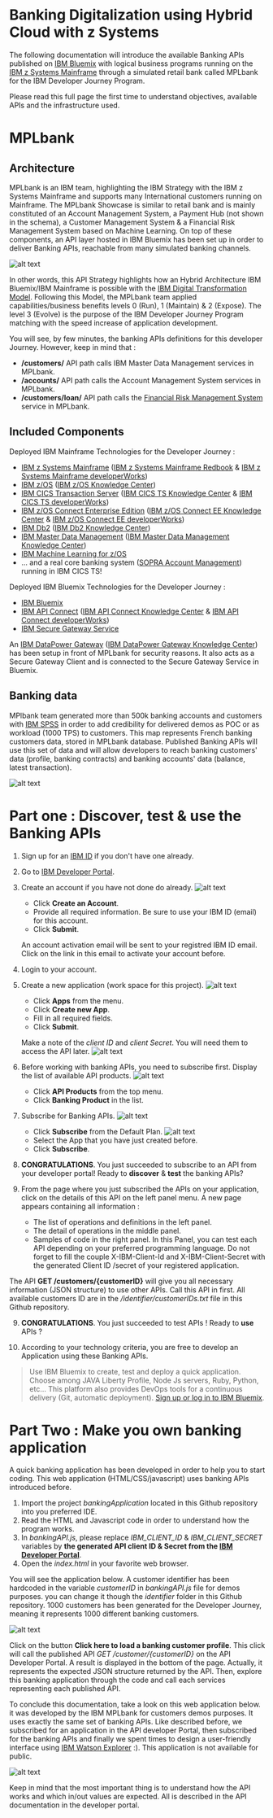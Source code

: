 # Banking Digitalization using Hybrid Cloud with z Systems

The following documentation will introduce the available Banking APIs published on [IBM Bluemix] with logical business programs running on the [IBM z Systems Mainframe] through a simulated retail bank called MPLbank for the IBM Developer Journey Program.

Please read this full page the first time to understand objectives, available APIs and the infrastructure used.

# MPLbank

## Architecture

MPLbank is an IBM team, highlighting the IBM Strategy with the IBM z Systems Mainframe and supports many International customers running on Mainframe. The MPLbank Showcase is similar to retail bank and is mainly constituted of an Account Management System, a Payment Hub (not shown in the schema), a Customer Management System & a Financial Risk Management System based on Machine Learning. On top of these components, an API layer hosted in IBM Bluemix has been set up in order to deliver Banking APIs, reachable from many simulated banking channels.

![alt text](images/architecture_new.png "Architecture")

In other words, this API Strategy highlights how an Hybrid Architecture IBM Bluemix/IBM Mainframe is possible with the [IBM Digital Transformation Model]. Following this Model, the MPLbank team applied capabilities/business benefits levels 0 (Run), 1 (Maintain) & 2 (Expose). The level 3 (Evolve) is the purpose of the IBM Developer Journey Program matching with the speed increase of application development.

You will see, by few minutes, the banking APIs definitions for this developer Journey. However, keep in mind that :
* **/customers/** API path calls IBM Master Data Management services in MPLbank.
* **/accounts/** API path calls the Account Management System services in MPLbank.
* **/customers/loan/** API path calls the [Financial Risk Management System] service in MPLbank.

## Included Components

Deployed IBM Mainframe Technologies for the Developer Journey :
* [IBM z Systems Mainframe] ([IBM z Systems Mainframe Redbook] & [IBM z Systems Mainframe developerWorks])
* [IBM z/OS] ([IBM z/OS Knowledge Center])
* [IBM CICS Transaction Server] ([IBM CICS TS Knowledge Center] & [IBM CICS TS developerWorks])
* [IBM z/OS Connect Enterprise Edition] ([IBM z/OS Connect EE Knowledge Center] & [IBM z/OS Connect EE developerWorks])
* [IBM Db2] ([IBM Db2 Knowledge Center])
* [IBM Master Data Management] ([IBM Master Data Management Knowledge Center])
* [IBM Machine Learning for z/OS]
* ... and a real core banking system ([SOPRA Account Management]) running in IBM CICS TS!

Deployed IBM Bluemix Technologies for the Developer Journey :
* [IBM Bluemix]
* [IBM API Connect] ([IBM API Connect Knowledge Center] & [IBM API Connect developerWorks])
* [IBM Secure Gateway Service]

An [IBM DataPower Gateway] ([IBM DataPower Gateway Knowledge Center]) has been setup in front of MPLbank for security reasons. It also acts as a Secure Gateway Client and is connected to the Secure Gateway Service in Bluemix.

## Banking data

MPlbank team generated more than 500k banking accounts and customers with [IBM SPSS] in order to add credibility for delivered demos as POC or as workload (1000 TPS) to customers. This map represents French banking customers data, stored in MPLbank database. Published Banking APIs will use this set of data and will allow developers to reach banking customers' data (profile, banking contracts) and banking accounts' data (balance, latest transaction).

![alt text](images/mplbank-customer.png "Customer data")

# Part one : Discover, test & use the Banking APIs

1.	Sign up for an [IBM ID] if you don't have one already.

2.	Go to [IBM Developer Portal].

3. Create an account if you have not done do already.
![alt text](images/createAccount.png "Create Account")
   * Click **Create an Account**.
   * Provide all required information. Be sure to use your IBM ID (email) for this account.
   * Click **Submit**.

  
   An account activation email will be sent to your registred IBM ID email. Click on the link in this email to activate your account before.

4. Login to your account.

6. Create a new application (work space for this project).
	![alt text](images/createApplication.png "Create Application")
	* Click **Apps** from the menu.
	* Click **Create new App**.
	* Fill in all required fields.
	* Click **Submit**.
	
	Make a note of the *client ID* and *client Secret*. You will need them to access the API later.
	![alt text](images/keyApplication.png "API Keys")

7.	Before working with banking APIs, you need to subscribe first. Display the list of available API products.
![alt text](images/bankingProduct.png "Banking Product")
	* Click **API Products** from the top menu.
	* Click **Banking Product** in the list.

8. 	Subscribe for Banking APIs.
![alt text](images/APISubscription.png "Choose the default Plan")
	* Click **Subscribe** from the Default Plan.
![alt text](images/APISubscription2.png "Subscribe")
	* Select the App that you have just created before.
	* Click **Subscribe**.

9.	**CONGRATULATIONS**. You just succeeded to subscribe to an API from your developer portal! Ready to **discover** & **test** the banking APIs? 

10.	From the page where you just subscribed the APIs on your application, click on the details of this API on the left panel menu. A new page appears containing all information :
    * The list of operations and definitions in the left panel. 
    * The detail of operations in the middle panel. 
    * Samples of code in the right panel. In this Panel, you can test each API depending on your preferred programming language. Do not forget to fill the couple X-IBM-Client-Id and X-IBM-Client-Secret with the generated Client ID /secret of your registered application.


The API **GET /customers/{customerID}** will give you all necessary information (JSON structure) to use other APIs. Call this API in first. All available customers ID are in the */identifier/customerIDs.txt* file in this Github repository.


9.	**CONGRATULATIONS**. You just succeeded to test APIs ! Ready to **use** APIs ?

10.	According to your technology criteria, you are free to develop an Application using these Banking APIs.
> Use IBM Bluemix to create, test and deploy a quick application. Choose among JAVA Liberty Profile, Node Js servers, Ruby, Python, etc... This platform also provides DevOps tools for a continuous delivery (Git, automatic deployment). [Sign up or log in to IBM Bluemix].


# Part Two : Make you own banking application

A quick banking application has been developed in order to help you to start coding. This web application (HTML/CSS/javascript) uses banking APIs introduced before. 

1.	Import the project *bankingApplication* located in this Github repository into you preferred IDE.
2.	Read the HTML and Javascript code in order to understand how the program works.
3.	In *bankingAPI.js*, please replace *IBM_CLIENT_ID* & *IBM_CLIENT_SECRET* variables by **the generated API client ID & Secret from the [IBM Developer Portal]**.
4.	Open the *index.html* in your favorite web browser.

You will see the application below. A customer identifier has been hardcoded in the variable *customerID* in *bankingAPI.js* file for demos purposes. you can change it though the *identifier* folder in this Github repository. 1000 customers has been generated for the Developer Journey, meaning it represents 1000 different banking customers.

![alt text](images/banking_application.png "Banking Application Sample")

Click on the button **Click here to load a banking customer profile**. This click will call the published API *GET /customer/{customerID}* on the API Developer Portal. A result is displayed in the bottom of the page. Actually, it represents the expected JSON structure returned by the API. Then, explore this banking application through the code and call each services representing each published API.

To conclude this documentation, take a look on this web application below. it was developed by the IBM MPLbank for customers demos purposes. It uses exactly the same set of banking APIs. Like described before, we subscribed for an application in the API developer Portal, then subscribed for the banking APIs and finally we spent times to design a user-friendly interface using [IBM Watson Explorer] :). This application is not available for public.

![alt text](images/banking_customer.png "Banking customer in MPLbank")

Keep in mind that the most important thing is to understand how the API works and which in/out values are expected. All is described in the API documentation in the developer portal.

[IBM Digital Transformation Model]: https://developer.ibm.com/mainframe/ibm-digital-transformation/

[IBM Bluemix]: https://www.ibm.com/us-en/marketplace/cloud-platform
[IBM z Systems Mainframe]: https://www-03.ibm.com/systems/z/

[IBM z Systems Mainframe Redbook]: https://www.redbooks.ibm.com/redbooks.nsf/pages/z13?Open
[IBM z Systems Mainframe developerWorks]: https://developer.ibm.com/mainframe/

[IBM z/OS]: https://www-03.ibm.com/systems/z/os/zos/
[IBM z/OS Knowledge Center]: https://www.ibm.com/support/knowledgecenter/en/SSLTBW

[IBM CICS Transaction Server]: https://www-01.ibm.com/software/data/enterprise-application-servers/cics/
[IBM CICS TS Knowledge Center]: https://www.ibm.com/support/knowledgecenter/en/SSGMGV
[IBM CICS TS developerWorks]: https://developer.ibm.com/cics/

[IBM z/OS Connect Enterprise Edition]: https://www.ibm.com/ms-en/marketplace/connect-enterprise-edition
[IBM z/OS Connect EE Knowledge Center]: https://www.ibm.com/support/knowledgecenter/en/SS4SVW
[IBM z/OS Connect EE developerWorks]: https://developer.ibm.com/mainframe/products/zosconnect/

[IBM Db2]: https://www.ibm.com/analytics/us/en/technology/db2/?lnk=STW_US_SHP_A4_TL&lnk2=learn_DB2
[IBM Db2 Knowledge Center]: https://www.ibm.com/support/knowledgecenter/en/SSEPEK/db2z_prodhome.html

[IBM Master Data Management]: https://www.ibm.com/analytics/us/en/technology/master-data-management/
[IBM Master Data Management Knowledge Center]: https://www.ibm.com/support/knowledgecenter/en/SSWSR9

[IBM Machine Learning for z/OS]: https://www.ibm.com/ms-en/marketplace/machine-learning-for-zos
[IBM Machine Learning for z/OS Knowledge Center]: https://www.ibm.com/support/knowledgecenter/en/SS9PF4

[SOPRA Account Management]: https://www.soprabanking.com/our-offer/solutions/account-management-9

[IBM API Connect]: http://www-03.ibm.com/software/products/en/api-connect
[IBM API Connect Knowledge Center]: https://www.ibm.com/support/knowledgecenter/en/SSMNED 
[IBM API Connect developerWorks]: https://developer.ibm.com/apiconnect/

[IBM Secure Gateway Service]: https://console.bluemix.net/docs/services/SecureGateway/secure_gateway.html

[IBM DataPower Gateway]: http://www-03.ibm.com/software/products/en/datapower-gateway
[IBM DataPower Gateway Knowledge Center]: https://www.ibm.com/support/knowledgecenter/en/SS9H2Y 

[IBM SPSS]: https://www.ibm.com/analytics/us/en/technology/spss/

[IBM ID]: https://www.ibm.com/account/us-en/signup/register.html
[IBM Developer Portal]: https://developer-contest-spbodieusibmcom-prod.developer.us.apiconnect.ibmcloud.com/

[Sign up or log in to IBM Bluemix]: https://console.bluemix.net/registration/?

[Financial Risk Management System]:https://github.com/IBM/Financial-risk-management-using-machine-learning-on-zSystems

[IBM Watson Explorer]: https://www.ibm.com/us-en/marketplace/content-analytics